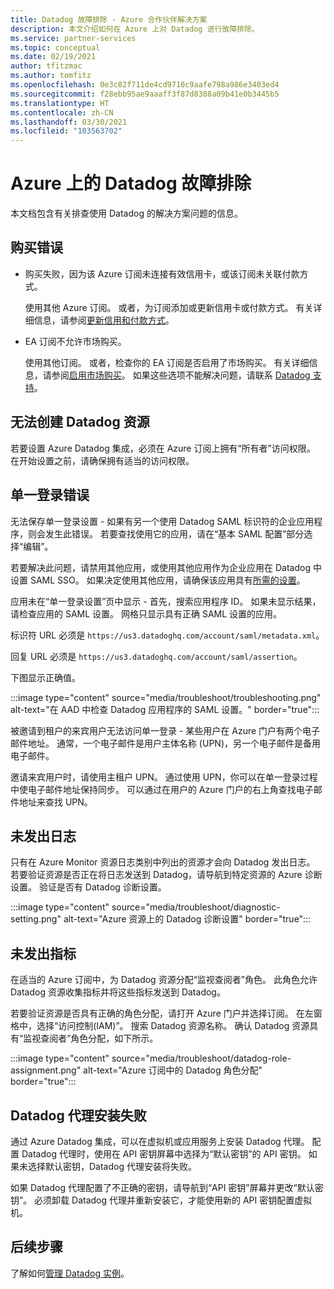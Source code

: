 ```yaml
---
title: Datadog 故障排除 - Azure 合作伙伴解决方案
description: 本文介绍如何在 Azure 上对 Datadog 进行故障排除。
ms.service: partner-services
ms.topic: conceptual
ms.date: 02/19/2021
author: tfitzmac
ms.author: tomfitz
ms.openlocfilehash: 0e3c82f711de4cd9710c9aafe798a986e3403ed4
ms.sourcegitcommit: f28ebb95ae9aaaff3f87d8388a09b41e0b3445b5
ms.translationtype: HT
ms.contentlocale: zh-CN
ms.lasthandoff: 03/30/2021
ms.locfileid: "103563702"
---
```

# <a name="troubleshooting-datadog-on-azure"></a>Azure 上的 Datadog 故障排除

本文档包含有关排查使用 Datadog 的解决方案问题的信息。

## <a name="purchase-errors"></a>购买错误

* 购买失败，因为该 Azure 订阅未连接有效信用卡，或该订阅未关联付款方式。

  使用其他 Azure 订阅。 或者，为订阅添加或更新信用卡或付款方式。 有关详细信息，请参阅[更新信用和付款方式](../../cost-management-billing/manage/change-credit-card.md)。

* EA 订阅不允许市场购买。

  使用其他订阅。 或者，检查你的 EA 订阅是否启用了市场购买。 有关详细信息，请参阅[启用市场购买](../../cost-management-billing/manage/ea-azure-marketplace.md#enabling-azure-marketplace-purchases)。 如果这些选项不能解决问题，请联系 [Datadog 支持](https://www.datadoghq.com/support)。

## <a name="unable-to-create-datadog-resource"></a>无法创建 Datadog 资源

若要设置 Azure Datadog 集成，必须在 Azure 订阅上拥有“所有者”访问权限。 在开始设置之前，请确保拥有适当的访问权限。

## <a name="single-sign-on-errors"></a>单一登录错误

无法保存单一登录设置 - 如果有另一个使用 Datadog SAML 标识符的企业应用程序，则会发生此错误。 若要查找使用它的应用，请在“基本 SAML 配置”部分选择“编辑”。

若要解决此问题，请禁用其他应用，或使用其他应用作为企业应用在 Datadog 中设置 SAML SSO。 如果决定使用其他应用，请确保该应用具有[所需的设置](create.md#configure-single-sign-on)。

应用未在“单一登录设置”页中显示 - 首先，搜索应用程序 ID。 如果未显示结果，请检查应用的 SAML 设置。 网格只显示具有正确 SAML 设置的应用。 

标识符 URL 必须是 `https://us3.datadoghq.com/account/saml/metadata.xml`。

回复 URL 必须是 `https://us3.datadoghq.com/account/saml/assertion`。

下图显示正确值。
  
:::image type="content" source="media/troubleshoot/troubleshooting.png" alt-text="在 AAD 中检查 Datadog 应用程序的 SAML 设置。" border="true":::

被邀请到租户的来宾用户无法访问单一登录 - 某些用户在 Azure 门户有两个电子邮件地址。 通常，一个电子邮件是用户主体名称 (UPN)，另一个电子邮件是备用电子邮件。

邀请来宾用户时，请使用主租户 UPN。 通过使用 UPN，你可以在单一登录过程中使电子邮件地址保持同步。 可以通过在用户的 Azure 门户的右上角查找电子邮件地址来查找 UPN。
  
## <a name="logs-not-being-emitted"></a>未发出日志

只有在 Azure Monitor 资源日志类别中列出的资源才会向 Datadog 发出日志。 若要验证资源是否正在将日志发送到 Datadog，请导航到特定资源的 Azure 诊断设置。 验证是否有 Datadog 诊断设置。

:::image type="content" source="media/troubleshoot/diagnostic-setting.png" alt-text="Azure 资源上的 Datadog 诊断设置" border="true":::

## <a name="metrics-not-being-emitted"></a>未发出指标

在适当的 Azure 订阅中，为 Datadog 资源分配“监视查阅者”角色。 此角色允许 Datadog 资源收集指标并将这些指标发送到 Datadog。

若要验证资源是否具有正确的角色分配，请打开 Azure 门户并选择订阅。 在左窗格中，选择“访问控制(IAM)”。 搜索 Datadog 资源名称。 确认 Datadog 资源具有“监视查阅者”角色分配，如下所示。

:::image type="content" source="media/troubleshoot/datadog-role-assignment.png" alt-text="Azure 订阅中的 Datadog 角色分配" border="true":::

## <a name="datadog-agent-installation-fails"></a>Datadog 代理安装失败

通过 Azure Datadog 集成，可以在虚拟机或应用服务上安装 Datadog 代理。 配置 Datadog 代理时，使用在 API 密钥屏幕中选择为“默认密钥”的 API 密钥。 如果未选择默认密钥，Datadog 代理安装将失败。

如果 Datadog 代理配置了不正确的密钥，请导航到“API 密钥”屏幕并更改“默认密钥”。 必须卸载 Datadog 代理并重新安装它，才能使用新的 API 密钥配置虚拟机。

## <a name="next-steps"></a>后续步骤

了解如何[管理 Datadog 实例](manage.md)。
